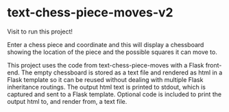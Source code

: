 # text-chess-piece-moves-v2
Visit []() to run this project!

Enter a chess piece and coordinate and this will display a chessboard showing the location of the piece and the possible 
squares it can move to. 

This project uses the code from text-chess-piece-moves with a Flask front-end. The empty chessboard is stored as a text 
file and rendered as html in a Flask template so it can be reused without dealing with multiple Flask inheritance 
routings. The output html text is printed to stdout, which is captured and sent to a Flask template. Optional code is 
included to print the output html to, and render from, a text file.
